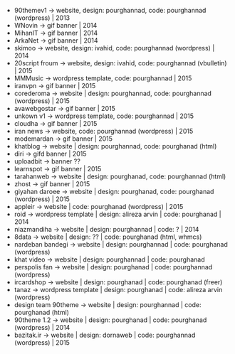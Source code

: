 - 90themev1 -> website, design: pourghannad, code: pourghannad (wordpress) | 2013
- WNovin -> gif banner | 2014
- MihanIT -> gif banner | 2014
- ArkaNet -> gif banner | 2014
- skimoo -> website, design: ivahid, code: pourghannad (wordpress) | 2014
- 20script froum -> website, design: ivahid, code: pourghannad (vbulletin) | 2015
- MMMusic -> wordpress template, code: pourghannad | 2015
- iranvpn -> gif banner | 2015
- corederoma -> website | design: pourghannad, code: pourghannad (wordpress) | 2015
- avawebgostar -> gif banner | 2015
- unkown v1 -> wordpress template, code: pourghannad | 2015
- cloudha -> gif banner | 2015
- iran news -> website, code: pourghannad (wordpress) | 2015
- modemardan -> gif banner | 2015
- khatblog -> website | design: pourghannad, code: pourghanad (html)
- diri -> gifd banner | 2015
- uploadbit -> banner ??
- learnspot -> gif banner | 2015
- tarahanweb -> website | design: pourghanad, code: pourghannad (html)
- zhost -> gif banner | 2015
- giyahan daroee -> website | design: pourghanad, code: pourghanad (wordpress) | 2015
- appleir -> website | code: pourghanad (wordpress) | 2015
- roid -> wordpress template |  design: alireza arvin | code: pourghanad | 2014
- niazmandiha -> website | design: pourghannad | code: ? | 2014
- 8data -> website | design: ?? | code: pourghanad (html, whmcs)
- nardeban bandegi -> website | design: pourghannad | code: pourghanad (wordpress)
- khat video ->  website | design: pourghannad | code: pourghanad 
- perspolis fan -> website | design: pourghanad | code: pourghannad (wordpress)
- ircardshop -> website | design: pourghanad | code: pourghanad (freer)
- tanaz -> wordpress template | design: pourghanad | code: alireza arvin (wordpress)
- design team 90theme -> website | design: pourghannad | code: pourghanad (html)
- 90theme 1.2 -> website | design: pourghanad | code: pourghanad (wordpress) | 2014
- bazitak.ir -> website | design: dornaweb | code: pourghannad (wordpress) | 2015
